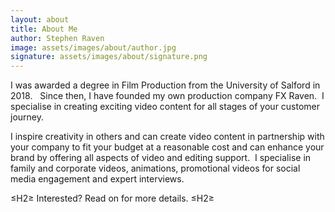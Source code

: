 ```yaml
---
layout: about
title: About Me
author: Stephen Raven
image: assets/images/about/author.jpg
signature: assets/images/about/signature.png
---
```


I was awarded a degree in Film Production from the University of Salford in 2018.   Since then, I have founded my own production company FX Raven.  I specialise in creating exciting video content for all stages of your customer journey.

I inspire creativity in others and can create video content in partnership with your company to fit your budget at a reasonable cost and can enhance your brand by offering all aspects of video and editing support.  I specialise in family and corporate videos, animations, promotional videos for social media engagement and expert interviews.

≤H2≥ Interested? Read on for more details. ≤H2≥
